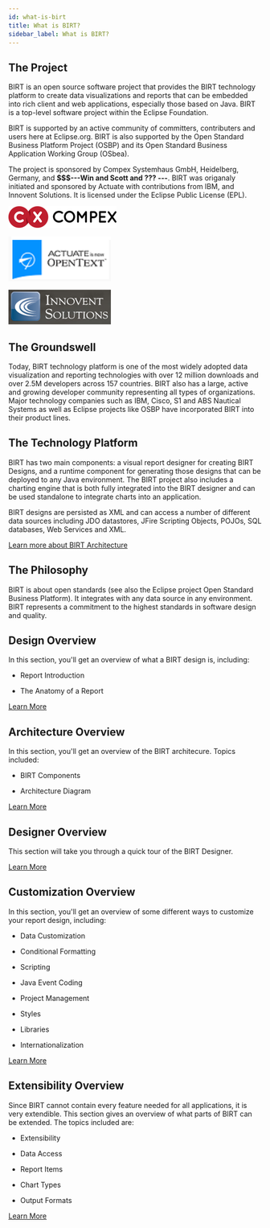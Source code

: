 ```yaml
---
id: what-is-birt
title: What is BIRT?
sidebar_label: What is BIRT?
---
```


## The Project

BIRT is an open source software project that provides the BIRT technology platform to create data visualizations and reports that can be embedded into rich client and web applications, especially those based on Java. BIRT is a top-level software project within the Eclipse Foundation.

BIRT is supported by an active community of committers, contributers and users here at Eclipse.org. BIRT is also supported by the Open Standard Business Platform Project (OSBP) and its Open Standard Business Application Working Group (OSbea).

The project is sponsored by Compex Systemhaus GmbH, Heidelberg, Germany, and **$$$---Win and Scott and ??? ---**. BIRT was origanaly initiated and sponsored by Actuate with contributions from IBM, and Innovent Solutions.  It is licensed under the Eclipse Public License (EPL).


[![Compex](/img/Logo-Compex.png 'Compex Systemhaus GmbH, Heidelberg, Germany')](https://www.compex-commerce.com)

![img](/img/Logo-Actuate-Opentext.png)

![img](/img/Logo-Innovent-Solution.png)

## The Groundswell

Today, BIRT technology platform is one of the most widely
adopted data visualization and reporting technologies with over 12
million downloads and over 2.5M developers across 157 countries. BIRT
also has a large, active and growing developer community representing
all types of organizations. Major technology companies such as IBM,
Cisco, S1 and ABS Nautical Systems as well as Eclipse projects like OSBP have incorporated BIRT into their
product lines.

## The Technology Platform

BIRT has two main components: a visual report designer for
creating BIRT Designs, and a runtime component for generating those
designs that can be deployed to any Java environment. The BIRT project
also includes a charting engine that is both fully integrated into the
BIRT designer and can be used standalone to integrate charts into an
application.

BIRT designs are persisted as XML and can access a number of
different data sources including JDO datastores, JFire Scripting
Objects, POJOs, SQL databases, Web Services and XML.

[Learn more about BIRT Architecture](overview-architecture)

## The Philosophy

BIRT is about open standards (see also the Eclipse project Open Standard Business Platform). It integrates with any data source in any
environment. BIRT represents a commitment to the highest standards in
software design and quality.

## Design Overview

In this section, you'll get an overview of what a BIRT design is, including:

*   Report Introduction


*   The Anatomy of a Report

[Learn More](overview-design)

## Architecture Overview

In this section, you'll get an overview of the BIRT architecure. Topics included:

*   BIRT Components

*   Architecture Diagram

[Learn More](overview-architecture)

## Designer Overview

This section will take you through a quick tour of the BIRT Designer.

[Learn More](overview-designer)

## Customization Overview

In this section, you'll get an overview of some different ways to customize your report design, including:

*   Data Customization

*   Conditional Formatting

*   Scripting

*   Java Event Coding

*   Project Management

*   Styles

*   Libraries

*   Internationalization

[Learn More](overview-customization)

## Extensibility Overview

Since BIRT cannot contain every feature needed for all
applications, it is very extendible. This section gives an overview of
what parts of BIRT can be extended. The topics included are:

*   Extensibility

*   Data Access

*   Report Items

*   Chart Types

*   Output Formats

[Learn More](overview-extensibility)

